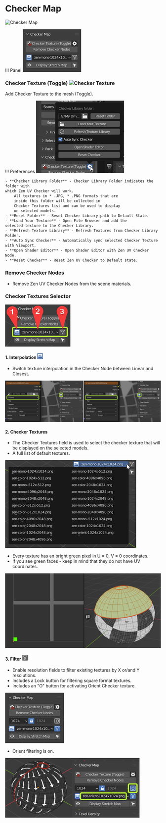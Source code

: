 # Checker Map

![Checker Map](img/screen/checker.png)

!!! Panel
    ![Main Panel](img/screen/tex_checker/checker_main_panel.png)

### Checker Texture (Toggle) ![Checker Texture](img/icons/checker_32.png)

Add Checker Texture to the mesh (Toggle).

!!! Preferences
    ![Main Panel](img/screen/tex_checker/tex_chk_props.png)

    - **Checker Library Folder** - Checker Library Folder indicates the folder with 
    which Zen UV Checker will work.
        All textures in * .JPG, * .PNG formats that are 
        inside this folder will be collected in 
        Checker Textures list and can be used to display 
        on selected models.
    - **Reset Folder** - Reset Checker Library path to Default State.
    - **Load Your Texture** - Open File Browser and add the selected texture to the Checker Library.
    - **Refresh Texture Library** - Refresh Textures from Checker Library Folder.
    - **Auto Sync Checker** - Automatically sync selected Checker Texture with Viewport.
    - **Open Shader Editor** - Open Shader Editor with Zen UV Checker Node.
    - **Reset Checker** - Reset Zen UV Checker to Default state.

### Remove Checker Nodes

- Remove Zen UV Checker Nodes from the scene materials.

### Checker Textures Selector

![](img/screen/tex_checker/chk_filter_interpolation.png)

#### 1. Interpolation ![](img/screen/tex_checker/ico_interpolation.png)

- Switch texture interpolation in the Checker Node between Linear and Closest.
  
![](img/screen/tex_checker/interp_differences.png)

#### 2. Checker Textures

- The Checker Textures field is used to select the checker texture that will be displayed on the selected models.
- A full list of default textures.

![](img/screen/tex_checker/chk_textures_full_list.png)

- Every texture has an bright green pixel in U = 0, V = 0 coordinates.
- If you see green faces - keep in mind that they do not have UV coordinates.
  
![](img/screen/tex_checker/magic_pixel.png)

#### 3. Filter ![](img/icons/checker-Filter_32.png)

- Enable resolution fields to filter existing textures by X or/and Y resolutions.
- Includes a Lock button for filtering square format textures.
- Includes an "O" button for activating Orient Checker texture.

![](img/screen/tex_checker/filter_is_on.png)

- Orient filtering is on.
  
![](img/screen/tex_checker/filter_orient_is_on.png)